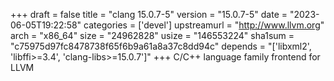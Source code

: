 +++
draft = false
title = "clang 15.0.7-5"
version = "15.0.7-5"
date = "2023-06-05T19:22:58"
categories = ['devel']
upstreamurl = "http://www.llvm.org"
arch = "x86_64"
size = "24962828"
usize = "146553224"
sha1sum = "c75975d97fc8478738f65f6b9a61a8a37c8dd94c"
depends = "['libxml2', 'libffi>=3.4', 'clang-libs>=15.0.7']"
+++
C/C++ language family frontend for LLVM
